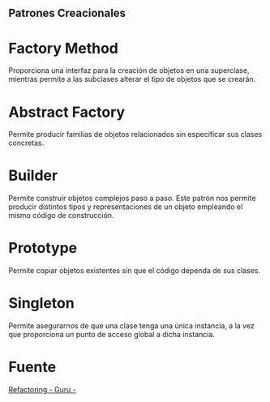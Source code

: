 ## Patrones Creacionales

# Factory Method

Proporciona una interfaz para la creación de objetos en una superclase, mientras permite a las subclases alterar el tipo de objetos que se crearán.

# Abstract Factory

Permite producir familias de objetos relacionados sin especificar sus clases concretas.

# Builder

Permite construir objetos complejos paso a paso. Este patrón nos permite producir distintos tipos y representaciones de un objeto empleando el mismo código de construcción.  

# Prototype

Permite copiar objetos existentes sin que el código dependa de sus clases.

# Singleton

Permite asegurarnos de que una clase tenga una única instancia, a la vez que proporciona un punto de acceso global a dicha instancia.

# Fuente

<a href="https://refactoring.guru/es/design-patterns/creational-patterns">Refactoring - Guru -</a>